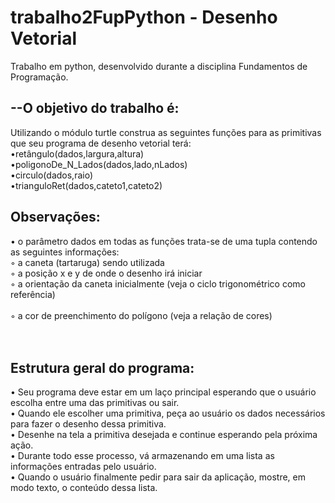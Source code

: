 # trabalho2FupPython - Desenho Vetorial
Trabalho em python, desenvolvido durante a disciplina Fundamentos de Programação.

## --O objetivo do trabalho é:<br/> 
Utilizando o módulo turtle construa as seguintes funções para as primitivas que seu programa de desenho
vetorial terá:<br/>
  •retângulo(dados,largura,altura)<br/>
  •poligonoDe_N_Lados(dados,lado,nLados)<br/>
  •circulo(dados,raio)<br/>
  •trianguloRet(dados,cateto1,cateto2)<br/>

## Observações:<br/>
  • o parâmetro dados em todas as funções trata-se de uma tupla contendo as seguintes informações:<br/>
    ◦ a caneta (tartaruga) sendo utilizada <br/>
    ◦ a posição x e y de onde o desenho irá iniciar<br/>
    ◦ a orientação da caneta inicialmente (veja o ciclo trigonométrico como referência)<br/>  
    ◦ a cor de preenchimento do polígono (veja a relação de cores)<br/>
<br/>
<br/>
## Estrutura geral do programa: <br/>
   • Seu programa deve estar em um laço principal esperando que o usuário escolha entre uma das
      primitivas ou sair. <br/>
   • Quando ele escolher uma primitiva, peça ao usuário os dados necessários para fazer o desenho dessa 
      primitiva. <br/>
   • Desenhe na tela a primitiva desejada e continue esperando pela próxima ação.<br/>
   • Durante todo esse processo, vá armazenando em uma lista as informações entradas pelo usuário.<br/>
   • Quando o usuário finalmente pedir para sair da aplicação, mostre, em modo texto, o conteúdo dessa
      lista. <br/>
